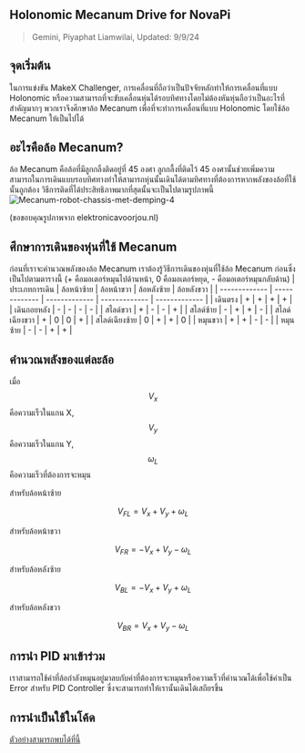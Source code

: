 ## Holonomic Mecanum Drive for NovaPi
> Gemini, Piyaphat Liamwilai, Updated: 9/9/24
## จุดเริ่มต้น
ในการแข่งขัน MakeX Challenger, การเคลื่อนที่ถือว่าเป็นปัจจัยหลักทำให้การเคลื่อนที่แบบ Holonomic หรือความสามารถที่จะขับเคลื่อนหุ่นได้รอบทิศทางโดยไม่ต้องหันหุ่นถือว่าเป็นอะไรที่สำคัญมากๆ พวกเราจึงศึกษาล้อ Mecanum เพื่อที่จะทำการเคลื่อนที่แบบ Holonomic โดยใช้ล้อ Mecanum ให้เป็นไปได้
## อะไรคือล้อ Mecanum?
ล้อ Mecanum คือล้อที่มีลูกกลิ้งติดอยู่ที่ 45 องศา ลูกกลื้งที่ติดไว้ 45 องศานั้นช่วยเพิ่มความสามารถในการเดินแบบรอบทิศทางทำให้สามารถหุ่นนั้นเดินได้ตามทิศทางที่ต้องการหากพลังของล้อที่ใช้นั้นถูกต้อง วิธีการติดที่ได้ประสิทธิภาพมากที่สุดนั้นจะเป็นไปตามรูปภาพนี้
![Mecanum-robot-chassis-met-demping-4](https://github.com/user-attachments/assets/1b54ab9d-01a5-4f5c-8efc-eb2a8c5e7da5)

(ขอขอบคุณรูปภาพจาก elektronicavoorjou.nl)
## ศึกษาการเดินของหุ่นที่ใช้ Mecanum
ก่อนที่เราจะคำนวณพลังของล้อ Mecanum เราต้องรู้วิธีการเดินของหุ่นที่ใช้ล้อ Mecanum ก่อนซึ่งเป็นไปตามตารางนี้
(+ คือมอเตอร์หมุนไปด้านหน้า, 0 คือมอเตอร์หยุด, - คือมอเตอร์หมุนกลับด้าน)
| ประเภทการเดิน | ล้อหน้าซ้าย  | ล้อหน้าขวา | ล้อหลังซ้าย | ล้อหลังขวา |
| ------------- | ------------- | ------------- | ------------- | ------------- |
| เดินตรง | + | + | + | + |
| เดินถอยหลัง | - | - | - | - |
| สไลด์ขวา | + | - | - | + |
| สไลด์ซ้าย | - | + | + | - |
| สไลด์เฉียงขวา | + | 0 | 0 | + |
| สไลด์เฉียงซ้าย | 0 | + | + | 0 |
| หมุนขวา | + | + | - | - |
| หมุนซ้าย | - | - | + | + |
## คำนวณพลังของแต่ละล้อ
เมื่อ $$V_{x}$$ คือความเร็วในแกน X, $$V_{y}$$ คือความเร็วในแกน Y, $$\omega_{L}$$ คือความเร็วที่ต้องการจะหมุน

สำหรับล้อหน้าซ้าย

$$V_{FL} = V_{x}  + V_{y} + \omega_{L}$$

สำหรับล้อหน้าขวา

$$V_{FR} = -V_{x}  + V_{y} - \omega_{L}$$

สำหรับล้อหลังซ้าย

$$V_{BL} = -V_{x}  + V_{y} + \omega_{L}$$

สำหรับล้อหลังขวา

$$V_{BR} = V_{x}  + V_{y} - \omega_{L}$$
## การนำ PID มาเข้าร่วม
เราสามารถใช้ค่าที่ล้อกำลังหมุนอยู่มาลบกับค่าที่ต้องการจะหมุนหรือความเร็วที่คำนวณได้เพื่อใช้ค่าเป็น Error สำหรับ PID Controller ซึ่งจะสามารถทำให้เรานั้นเดินได้เสถียรขึ้น
## การนำเป็นใช้ในโค้ด
[ตัวอย่างสามารถพบได้ที่นี้](holonomic.py)

